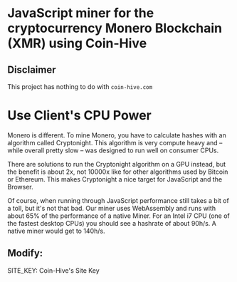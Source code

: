 # JavaScript miner for the cryptocurrency Monero Blockchain (XMR) using Coin-Hive

## Disclaimer
This project has nothing to do with `coin-hive.com`

# Use Client's CPU Power
Monero is different. To mine Monero, you have to calculate hashes with an algorithm called Cryptonight. This algorithm is very compute heavy and – while overall pretty slow – was designed to run well on consumer CPUs.

There are solutions to run the Cryptonight algorithm on a GPU instead, but the benefit is about 2x, not 10000x like for other algorithms used by Bitcoin or Ethereum. This makes Cryptonight a nice target for JavaScript and the Browser.

Of course, when running through JavaScript performance still takes a bit of a toll, but it's not that bad. Our miner uses WebAssembly and runs with about 65% of the performance of a native Miner. For an Intel i7 CPU (one of the fastest desktop CPUs) you should see a hashrate of about 90h/s. A native miner would get to 140h/s.

## Modify:
SITE_KEY: Coin-Hive's Site Key


